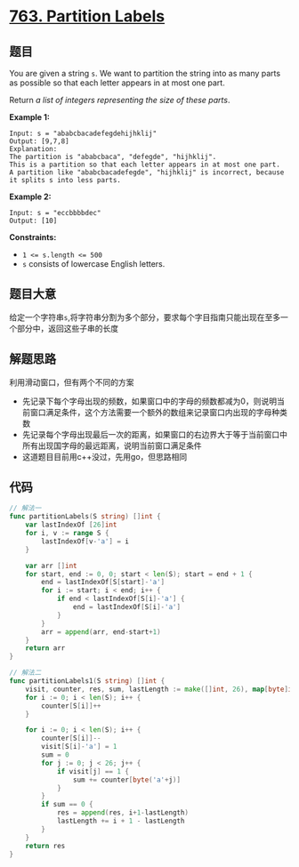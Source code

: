 # [763. Partition Labels](https://leetcode.com/problems/partition-labels/)

## 题目

You are given a string `s`. We want to partition the string into as many parts as possible so that each letter appears in at most one part.

Return *a list of integers representing the size of these parts*.

 

**Example 1:**

```
Input: s = "ababcbacadefegdehijhklij"
Output: [9,7,8]
Explanation:
The partition is "ababcbaca", "defegde", "hijhklij".
This is a partition so that each letter appears in at most one part.
A partition like "ababcbacadefegde", "hijhklij" is incorrect, because it splits s into less parts.
```

**Example 2:**

```
Input: s = "eccbbbbdec"
Output: [10]
```

 

**Constraints:**

- `1 <= s.length <= 500`
- `s` consists of lowercase English letters.

## 题目大意

给定一个字符串`s`,将字符串分割为多个部分，要求每个字目指南只能出现在至多一个部分中，返回这些子串的长度

## 解题思路

利用滑动窗口，但有两个不同的方案

* 先记录下每个字母出现的频数，如果窗口中的字母的频数都减为0，则说明当前窗口满足条件，这个方法需要一个额外的数组来记录窗口内出现的字母种类数
* 先记录每个字母出现最后一次的距离，如果窗口的右边界大于等于当前窗口中所有出现国字母的最远距离，说明当前窗口满足条件
* 这道题目目前用c++没过，先用go，但思路相同

## 代码

````go
// 解法一
func partitionLabels(S string) []int {
	var lastIndexOf [26]int
	for i, v := range S {
		lastIndexOf[v-'a'] = i
	}

	var arr []int
	for start, end := 0, 0; start < len(S); start = end + 1 {
		end = lastIndexOf[S[start]-'a']
		for i := start; i < end; i++ {
			if end < lastIndexOf[S[i]-'a'] {
				end = lastIndexOf[S[i]-'a']
			}
		}
		arr = append(arr, end-start+1)
	}
	return arr
}

// 解法二
func partitionLabels1(S string) []int {
	visit, counter, res, sum, lastLength := make([]int, 26), map[byte]int{}, []int{}, 0, 0
	for i := 0; i < len(S); i++ {
		counter[S[i]]++
	}

	for i := 0; i < len(S); i++ {
		counter[S[i]]--
		visit[S[i]-'a'] = 1
		sum = 0
		for j := 0; j < 26; j++ {
			if visit[j] == 1 {
				sum += counter[byte('a'+j)]
			}
		}
		if sum == 0 {
			res = append(res, i+1-lastLength)
			lastLength += i + 1 - lastLength
		}
	}
	return res
}

````



